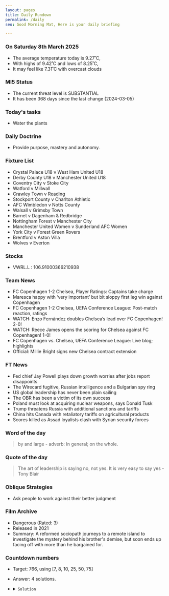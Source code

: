 ```yaml
---
layout: pages
title: Daily Rundown
permalink: /daily
seo: Good Morning Mat, Here is your daily briefing

---
```


<!-- weather_marker starts -->
### On Saturday 8th March 2025

- The average temperature today is 9.27˚C,
- With highs of 9.42˚C and lows of 8.25˚C,
- It may feel like 7.31˚C with overcast clouds

<!-- weather_marker ends -->

### MI5 Status
<!-- threat_marker starts -->
- The current threat level is <span class="highlighter">SUBSTANTIAL</span>
- It has been 368 days since the last change (2024-03-05)

<!-- threat_marker ends -->

### Today's tasks
<!-- task_marker starts -->
- Water the plants

<!-- task_marker ends -->

### Daily Doctrine
<!-- doctrine_marker starts -->
- Provide purpose, mastery and autonomy.
<!-- doctrine_marker ends -->

### Fixture List

<!-- fixture_marker starts -->
- Crystal Palace U18 v West Ham United U18
- Derby County U18 v Manchester United U18
- Coventry City v Stoke City
- Watford v Millwall
- Crawley Town v Reading
- Stockport County v Charlton Athletic
- AFC Wimbledon v Notts County
- Walsall v Grimsby Town
- Barnet v Dagenham & Redbridge
- Nottingham Forest v Manchester City
- Manchester United Women v Sunderland AFC Women
- York City v Forest Green Rovers
- Brentford v Aston Villa
- Wolves v Everton
<!-- fixture_marker ends -->


### Stocks

<!-- stocks_marker starts -->

- VWRL.L : 106.91000366210938 

<!-- stocks_marker ends -->


### Team News
<!-- news_marker starts -->

 - FC Copenhagen 1-2 Chelsea, Player Ratings: Captains take charge
 - Maresca happy with ‘very important’ but bit sloppy first leg win against Copenhagen
 - FC Copenhagen 1-2 Chelsea, UEFA Conference League: Post-match reaction, ratings
 - WATCH: Enzo Fernández doubles Chelsea’s lead over FC Copenhagen! 2-0!
 - WATCH: Reece James opens the scoring for Chelsea against FC Copenhagen! 1-0!
 - FC Copenhagen vs. Chelsea, UEFA Conference League: Live blog; highlights
 - Official: Millie Bright signs new Chelsea contract extension

<!-- news_marker ends -->

### FT News

<!-- ftnews_marker starts -->

 - Fed chief Jay Powell plays down growth worries after jobs report disappoints
 - The Wirecard fugitive, Russian intelligence and a Bulgarian spy ring
 - US global leadership has never been plain sailing
 - The OBR has been a victim of its own success
 - Poland must look at acquiring nuclear weapons, says Donald Tusk
 - Trump threatens Russia with additional sanctions and tariffs
 - China hits Canada with retaliatory tariffs on agricultural products
 - Scores killed as Assad loyalists clash with Syrian security forces

<!-- ftnews_marker ends -->

### Word of the day

<!-- word_marker starts -->

 > by and large - adverb: In general; on the whole.

<!-- word_marker ends -->


### Quote of the day
<!-- quote_marker starts -->

> The art of leadership is saying no, not yes. It is very easy to say yes - Tony Blair

<!-- quote_marker ends -->

### Oblique Strategies
<!-- eno_marker starts -->
- Ask people to work against their better judgment

<!-- eno_marker ends -->

### Film Archive

<!-- film_marker starts -->
- Dangerous (Rated: 3)
- Released in 2021
- Summary: A reformed sociopath journeys to a remote island to investigate the mystery behind his brother's demise, but soon ends up facing off with more than he bargained for.
<!-- film_marker ends -->

### Countdown numbers
<!-- game_marker starts -->

- Target: 766, using [7, 8, 10, 25, 50, 75]
- Answer: 4 solutions.

- <details><summary><code>Solution</code></summary>

  Solution: ( 75 + 50 + 8 - 25 ) x 7 + 10

   </details>

<!-- game_marker ends -->
